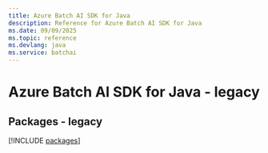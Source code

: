 ```yaml
---
title: Azure Batch AI SDK for Java
description: Reference for Azure Batch AI SDK for Java
ms.date: 09/09/2025
ms.topic: reference
ms.devlang: java
ms.service: batchai
---
```

# Azure Batch AI SDK for Java - legacy
## Packages - legacy
[!INCLUDE [packages](batch-ai-index.md)]
